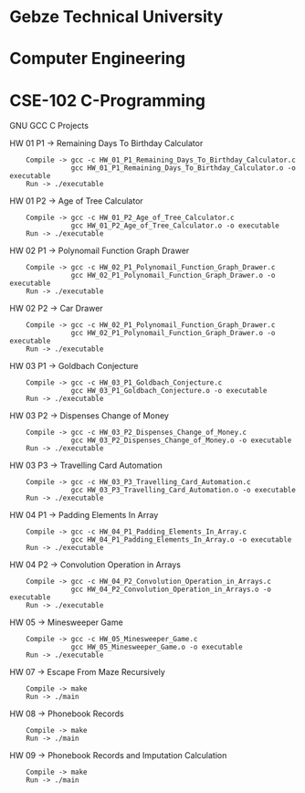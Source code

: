 # Gebze Technical University
# Computer Engineering
# CSE-102 C-Programming

GNU GCC C Projects

HW 01 P1 -> Remaining Days To Birthday Calculator

        Compile -> gcc -c HW_01_P1_Remaining_Days_To_Birthday_Calculator.c
                   gcc HW_01_P1_Remaining_Days_To_Birthday_Calculator.o -o executable
        Run -> ./executable

HW 01 P2 -> Age of Tree Calculator

        Compile -> gcc -c HW_01_P2_Age_of_Tree_Calculator.c
                   gcc HW_01_P2_Age_of_Tree_Calculator.o -o executable
        Run -> ./executable

HW 02 P1 -> Polynomail Function Graph Drawer

        Compile -> gcc -c HW_02_P1_Polynomail_Function_Graph_Drawer.c
                   gcc HW_02_P1_Polynomail_Function_Graph_Drawer.o -o executable
        Run -> ./executable
        
HW 02 P2 -> Car Drawer

        Compile -> gcc -c HW_02_P1_Polynomail_Function_Graph_Drawer.c
                   gcc HW_02_P1_Polynomail_Function_Graph_Drawer.o -o executable
        Run -> ./executable
        
HW 03 P1 -> Goldbach Conjecture

        Compile -> gcc -c HW_03_P1_Goldbach_Conjecture.c
                   gcc HW_03_P1_Goldbach_Conjecture.o -o executable
        Run -> ./executable
        
HW 03 P2 -> Dispenses Change of Money

        Compile -> gcc -c HW_03_P2_Dispenses_Change_of_Money.c
                   gcc HW_03_P2_Dispenses_Change_of_Money.o -o executable
        Run -> ./executable
        
HW 03 P3 -> Travelling Card Automation

        Compile -> gcc -c HW_03_P3_Travelling_Card_Automation.c
                   gcc HW_03_P3_Travelling_Card_Automation.o -o executable
        Run -> ./executable
        
HW 04 P1 -> Padding Elements In Array

        Compile -> gcc -c HW_04_P1_Padding_Elements_In_Array.c
                   gcc HW_04_P1_Padding_Elements_In_Array.o -o executable
        Run -> ./executable
        
HW 04 P2 -> Convolution Operation in Arrays

        Compile -> gcc -c HW_04_P2_Convolution_Operation_in_Arrays.c
                   gcc HW_04_P2_Convolution_Operation_in_Arrays.o -o executable
        Run -> ./executable
        
HW 05 -> Minesweeper Game

        Compile -> gcc -c HW_05_Minesweeper_Game.c
                   gcc HW_05_Minesweeper_Game.o -o executable
        Run -> ./executable
        
HW 07 -> Escape From Maze Recursively

        Compile -> make
        Run -> ./main
        
HW 08 -> Phonebook Records

        Compile -> make
        Run -> ./main
        
HW 09 -> Phonebook Records and Imputation Calculation

        Compile -> make
        Run -> ./main
